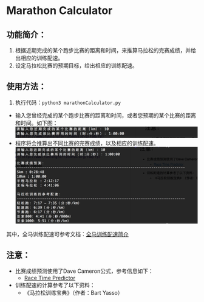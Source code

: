 # Marathon Calculator

## 功能简介：

1. 根据近期完成的某个跑步比赛的距离和时间，来推算马拉松的完赛成绩，并给出相应的训练配速。
2. 设定马拉松比赛的预期目标，给出相应的训练配速。

## 使用方法：

1. 执行代码：`python3 marathonCalculator.py`
* 输入您曾经完成的某个跑步比赛的距离和时间，或者您预期的某个比赛的距离和时间。如下图：
	![](./images/1.png)
* 程序将会推算出不同比赛的完赛成绩，以及相应的训练配速。
	![](./images/2.png)

其中，全马训练配速可参考文档：[全马训练配速简介](./docs/全马训练配速简介.md)

## 注意：

* 比赛成绩预测使用了Dave Cameron公式，参考信息如下：
	* [Race Time Predictor](http://www.runningforfitness.org/faq/rp)
* 训练配速的计算参考了以下资料：
	* 《马拉松训练宝典》（作者：Bart Yasso）